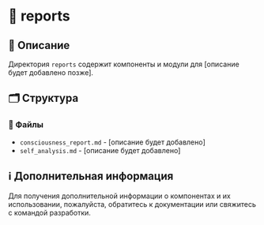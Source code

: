 # 📁 reports

## 📝 Описание
Директория `reports` содержит компоненты и модули для [описание будет добавлено позже].

## 🗂️ Структура

### 📄 Файлы

- `consciousness_report.md` - [описание будет добавлено]
- `self_analysis.md` - [описание будет добавлено]

## ℹ️ Дополнительная информация

Для получения дополнительной информации о компонентах и их использовании, пожалуйста, обратитесь к документации или свяжитесь с командой разработки.
